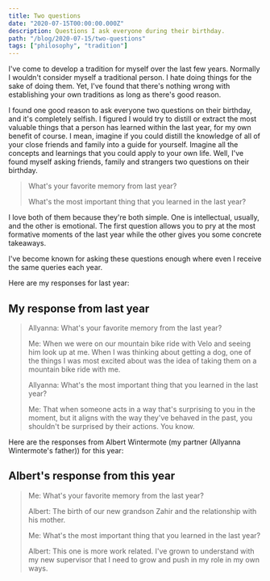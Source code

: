 ```yaml
---
title: Two questions
date: "2020-07-15T00:00:00.000Z"
description: Questions I ask everyone during their birthday.
path: "/blog/2020-07-15/two-questions"
tags: ["philosophy", "tradition"]
---
```


I've come to develop a tradition for myself over the last few years. Normally I wouldn't consider myself a traditional
person. I hate doing things for the sake of doing them. Yet, I've found that there's nothing wrong with establishing
your own traditions as long as there's good reason.

I found one good reason to ask everyone two questions on their birthday, and it's completely selfish. I figured I would
try to distill or extract the most valuable things that a person has learned within the last year, for
my own benefit of course. I mean, imagine if you could distill the knowledge of all of your close friends and family
into a guide for yourself. Imagine all the concepts and learnings that you could apply to your own life. Well,
I've found myself asking friends, family and strangers two questions on their birthday.

> What's your favorite memory from last year?
>
> What's the most important thing that you learned in the last year?

I love both of them because they're both simple. One is intellectual, usually, and the other is emotional. The first
question allows you to pry at the most formative moments of the last year while the other gives you some concrete
takeaways.

I've become known for asking these questions enough where even I receive the same queries each year.

Here are my responses for last year:

## My response from last year

> Allyanna: What's your favorite memory from the last year?
>
> Me: When we were on our mountain bike ride with Velo and seeing him look up at me. When I was thinking about getting
>a dog, one of the things I was most excited about was the idea of taking them on a mountain bike ride with me.
>
> Allyanna: What's the most important thing that you learned in the last year?
>
> Me: That when someone acts in a way that's surprising to you in the moment, but it aligns with the way they've behaved
> in the past, you shouldn't be surprised by their actions. You know.

Here are the responses from Albert Wintermote (my partner (Allyanna Wintermote's father)) for this year:

## Albert's response from this year

> Me: What's your favorite memory from the last year?
>
> Albert: The birth of our new grandson Zahir and the relationship with his mother.
>
> Me: What's the most important thing that you learned in the last year?
>
> Albert: This one is more work related. I've grown to understand with my new supervisor that I need to grow and push
> in my role in my own ways.
